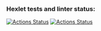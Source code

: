 ### Hexlet tests and linter status:
[![Actions Status](https://github.com/avshukan/frontend-project-lvl3/workflows/hexlet-check/badge.svg)](https://github.com/avshukan/frontend-project-lvl3/actions)
[![Actions Status](https://github.com/avshukan/frontend-project-lvl3/workflows/hexlet-check/badge.svg)](https://github.com/avshukan/frontend-project-lvl3/actions)